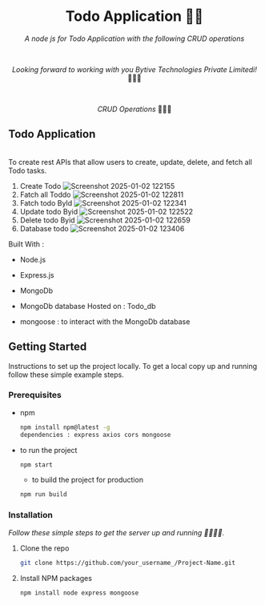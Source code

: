 <h1 align="center">Todo Application 🧮🚀</h1>

<p align="center"><i>A node js for Todo Application with the following CRUD operations </i></p>
<br>
<p align="center"><i>Looking forward to working with you Bytive Technologies Private Limitedi!</i> 👨🏽‍💻 </p>
<br>
 
<p align="center"><i>CRUD Operations</i> 👨🏽‍💻
  <br>
 
   ## Todo Application
  <br>
     To create rest APIs that allow users to create, update, delete, and fetch all Todo tasks.

  1. Create Todo
     ![Screenshot 2025-01-02 122155](https://github.com/user-attachments/assets/bf6e45d8-d4ea-4a72-aa16-f9a24a246801)
  2. Fatch all Toddo
     ![Screenshot 2025-01-02 122811](https://github.com/user-attachments/assets/da0682fe-0fa5-40a0-9552-59b04f8e88a5)
  3. Fatch todo ById
     ![Screenshot 2025-01-02 122341](https://github.com/user-attachments/assets/a8638f1a-c1ed-4e61-b8c9-5dcc8827d2bc)
  4. Update todo Byid
     ![Screenshot 2025-01-02 122522](https://github.com/user-attachments/assets/2238dab9-b6b6-464c-9aed-9f950603ae66)
  5. Delete todo Byid
     ![Screenshot 2025-01-02 122659](https://github.com/user-attachments/assets/43afe6e0-e421-4404-8870-2206075aef7f)
  6. Database todo
     ![Screenshot 2025-01-02 123406](https://github.com/user-attachments/assets/3413b147-101a-42d9-85ce-eed37c88970f)

Built With : 
* Node.js 
* Express.js
* MongoDb
* MongoDb database Hosted on : Todo_db
* mongoose : to interact with the MongoDb database

  <!-- GETTING STARTED -->
## Getting Started

 Instructions to set up the project locally.
 To get a local copy up and running follow these simple example steps.

### Prerequisites

* npm
  ```sh
  npm install npm@latest -g
  dependencies : express axios cors mongoose
  ```
* to run the project
  ```sh
  npm start
  ```
  * to build the project for production
  ```sh
  npm run build
  ```
### Installation

_Follow these simple steps to get the server up and running 👾🧮🚀✅._
1. Clone the repo
   ```sh
   git clone https://github.com/your_username_/Project-Name.git
   ```
2. Install NPM packages
   ```sh
   npm install node express mongoose
   ```



     


